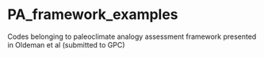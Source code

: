 # PA_framework_examples
Codes belonging to paleoclimate analogy assessment framework presented in Oldeman et al (submitted to GPC)
